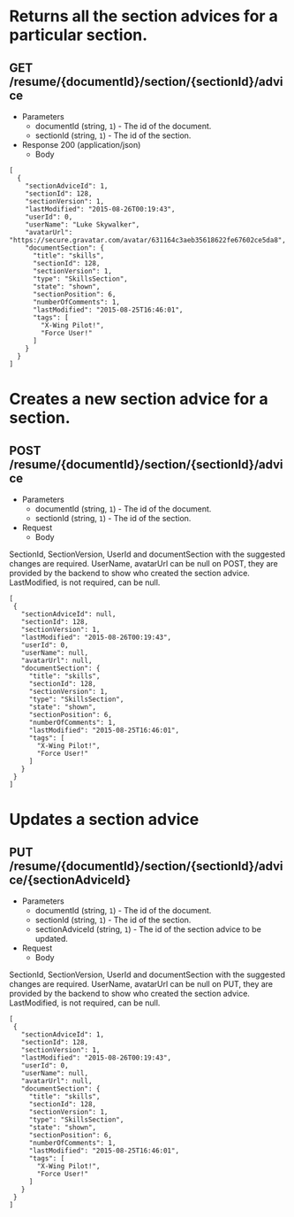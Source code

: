 # Returns all the section advices for a particular section.
## GET /resume/{documentId}/section/{sectionId}/advice
+ Parameters
  + documentId (string, `1`) - The id of the document.
  + sectionId  (string, `1`) - The id of the section.
+ Response 200 (application/json)
  + Body
```
[
  {
    "sectionAdviceId": 1,
    "sectionId": 128,
    "sectionVersion": 1,
    "lastModified": "2015-08-26T00:19:43",
    "userId": 0,
    "userName": "Luke Skywalker",
    "avatarUrl": "https://secure.gravatar.com/avatar/631164c3aeb35618622fe67602ce5da8",
    "documentSection": {
      "title": "skills",
      "sectionId": 128,
      "sectionVersion": 1,
      "type": "SkillsSection",
      "state": "shown",
      "sectionPosition": 6,
      "numberOfComments": 1,
      "lastModified": "2015-08-25T16:46:01",
      "tags": [
        "X-Wing Pilot!",
        "Force User!"
      ]
    }
  }
]
```

# Creates a new section advice for a section.
## POST /resume/{documentId}/section/{sectionId}/advice
+ Parameters
  + documentId (string, `1`) - The id of the document.
  + sectionId  (string, `1`) - The id of the section.
+ Request
  + Body

SectionId, SectionVersion, UserId and documentSection with the suggested changes are required. 
UserName, avatarUrl can be null on POST, they are provided by the backend to show who created the section advice.
LastModified, is not required, can be null.

 ```
[
  {
    "sectionAdviceId": null,
    "sectionId": 128,
    "sectionVersion": 1,
    "lastModified": "2015-08-26T00:19:43",
    "userId": 0,
    "userName": null,
    "avatarUrl": null,
    "documentSection": {
      "title": "skills",
      "sectionId": 128,
      "sectionVersion": 1,
      "type": "SkillsSection",
      "state": "shown",
      "sectionPosition": 6,
      "numberOfComments": 1,
      "lastModified": "2015-08-25T16:46:01",
      "tags": [
        "X-Wing Pilot!",
        "Force User!"
      ]
    }
  }
]
```

# Updates a section advice
## PUT /resume/{documentId}/section/{sectionId}/advice/{sectionAdviceId}
+ Parameters
  + documentId (string, `1`) - The id of the document.
  + sectionId  (string, `1`) - The id of the section.
  + sectionAdviceId  (string, `1`) - The id of the section advice to be updated.
+ Request
  + Body

SectionId, SectionVersion, UserId and documentSection with the suggested changes are required. 
UserName, avatarUrl can be null on PUT, they are provided by the backend to show who created the section advice.
LastModified, is not required, can be null.

 ```
[
  {
    "sectionAdviceId": 1,
    "sectionId": 128,
    "sectionVersion": 1,
    "lastModified": "2015-08-26T00:19:43",
    "userId": 0,
    "userName": null,
    "avatarUrl": null,
    "documentSection": {
      "title": "skills",
      "sectionId": 128,
      "sectionVersion": 1,
      "type": "SkillsSection",
      "state": "shown",
      "sectionPosition": 6,
      "numberOfComments": 1,
      "lastModified": "2015-08-25T16:46:01",
      "tags": [
        "X-Wing Pilot!",
        "Force User!"
      ]
    }
  }
]
```

